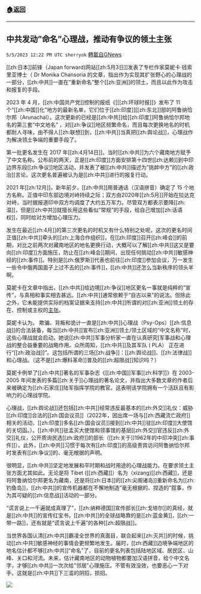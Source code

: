 ###  [:house:返回](README.md)
---


## 中共发动”命名”心理战，推动有争议的领土主张 
`5/5/2023 12:22 PM UTC sherryok` [轉載自GNews](https://gnews.org/articles/1277357)

[[zh:日本]]前锋（Japan forward)网站[[zh:5月3日]]发表了专栏作家莫妮卡·钱索里亚博士（ Dr Monika Chansoria 的文章，指出作为实现其扩张野心的心理战的一部分，[[zh:中共]]一直在“重新命名”整个[[zh:亚洲]]的领土，而且以此作为攻击和报复的手段。 

2023 年 4 月，[[zh:中国共产党]]控制的报纸《[[[zh:环球时报]]》发布了 11 个“[[zh:中国]]化”地方的最新名单，它们位于[[zh:印度]][[zh:东北]]部的阿鲁纳恰尔邦（Arunachal）。这次更新的已经是[[zh:中共]]给[[zh:印度]]阿鲁纳恰尔邦地名的第三套“中文地名” ，对[[zh:争议]]地区频繁命名，而且每次更换地名的时机都耐人寻味，由不得人[[zh:联想]]到，[[zh:中共]]当真把[[zh:舆论战]]，心理战作为解决领土争端的重要手段了。 

第一批更名发生在 2017 年[[zh:4月14日]]，当时[[zh:中共]]为六个藏南地方赋予了中文名称。公布前的两天，正是[[zh:印度]]方面安排第十四世[[zh:达赖]]到中印边界东段[[zh:争议]]地区活动，并发表了被[[zh:中共]]描述为”挑衅中方”的[[zh:政治]]言论。这次更名普遍被认为是[[zh:中共]]进行的报复行动。 

2021 年[[zh:12月]]，新年前夕，[[zh:中共]]用普通话（汉语拼音）确定了 15 个地方名称。正值中印东部边境对峙持续之际；双方由2020年[[zh:5月]]开始在拉达克对峙，当时据报道印中双方均调度了大约五万军力。尽管双方都表示要降[[zh:温]]，但是[[zh:中共]]就擅长用这些看似”常规”的手段，给自己增加[[zh:话语权]]，同时给对方增加心理压力。 

发生在最近[[zh:4月]]的第三次更名的时机又有什么特别之处呢，这次的更名时间正值[[zh:中共]]牵头的[[zh:上海合作组织]]，在[[zh:印度]]召开[[zh:峰会]]的前期，对比之前两次对藏南地区的地名更换行动，大概可以了解[[zh:中共]]这又是要向[[zh:印度]]方面施压，防止在[[zh:峰会]]期间，出现任何挑动[[zh:中共]]敏感神经的[[zh:事件]]。特别是[[zh:俄罗斯]]代表也前往[[zh:印度]]参加会议，万一发生一些令中俄两国面子上过不去的[[zh:事件]]，[[zh:中共]]还怎么当新秩序的领头羊啊。 

莫妮卡在文章中指出，[[zh:中共]]给边境[[zh:争议]]地区更名一事就是纯粹的”宣传”，与真相和事实相去甚远。[[zh:中共]]通常依赖于“自古以来”的说法。但除此之外，它未能提供实际的档案证据来支持[[zh:中共]]所谓的对[[zh:亚洲]]领土的存在、控制或主权的[主张](https://japan--forward-com.translate.goog/tag/Asia?_x_tr_sl=en&_x_tr_tl=zh-CN&_x_tr_hl=en&_x_tr_pto=wapp)。 

莫妮卡认为。 欺骗、背叛和诡计一直是[[zh:中共]]心理战（Psy-Ops）[[zh:信息战]]的合法装备，每当[[zh:中共]]宣布[[zh:亚洲]]领土/领土区域的“中文名称”时，这些心理战就会启动。她说[[zh:中共]]军事分析家一直在认真研究[军事战和心理战的整合益重要的战略作用。众所周知，[[zh:中共]]及其军队 ( PLA） 正在进行“[[zh:政治战]]”。这包括所谓的三场[[zh:战争]]：[[zh:舆论战]]、[[zh:法律战]]和心理战。（这不是[[zh:爆料革命]]普及的[[zh:超限战]]知识吗？） 

莫妮卡例举了[[zh:中共]]著名的军事杂志《[[zh:中国]]军事[[zh:科学]]》在 2003-2005 年间发表的多篇[[zh:关于]]心理战的著名论文，并指出大多数文章的作者后来被确定为[[zh:石家庄]]陆军指挥学院的教官。这表明该学院拥有一个活跃且有影响力的心理战学院。 

心理战，[[zh:舆论战]]还包括[[zh:中共]]经常违反最基本的[[zh:外交]]礼仪：威胁[[zh:印度]]合法的[[zh:国会议员]]（2022年，因出席一场与[[zh:西藏流亡政府]]相关的活动，[[zh:印度]]多名[[zh:国会议员]]接到[[zh:中共]]驻[[zh:印度]]大使馆的关切函。）。[[zh:中共]]驻孟买大使馆和领事馆的基层[[zh:外交]]官违反[[zh:外交]]礼仪，公开质询民选[[zh:政府]]的部长（[[zh:关于]]1962年的中印冲突[[zh:事件]]）。此外，[[zh:中共]]习惯于每次有[[zh:印度]]的高级贵宾访问阿鲁纳恰尔邦时发表有[[zh:争议]]的、毫无根据的声明。 

很明显，[[zh:中共]]坚定地发展和平时期和战时用途的心理战能力。在要求领土主张方面尤其如此。无论是将 Tibet ([[zh:西藏]]）名为（xizang)[[zh:西藏]]，还是将阿鲁纳恰尔邦更名为藏南，还是将[[zh:日本]]的[[zh:尖阁诸岛]]重新命名为[[zh:钓鱼岛]]，[[zh:中共]]的宣传机器都在不懈地制造”毫无根据的、捏造的”叙事，作为其可疑的[[zh:信息战]]活动的一部分。 

“谎言说上一千遍就成真理了”，[[zh:纳粹德国]]宣传部长[[zh:戈培尔]]的真经，就是[[zh:中共]]的宣传红宝书，[[zh:中共]]的全球战略靠的是[[zh:蓝金黄]]，[[zh:一带一路]]，还有就是“谎言说上千遍”的各种[[zh:超限战]]。

当世界各国认清[[zh:中共]]霸凌全世界的真面目，联合起来[[zh:灭共]]的时候，挑动[[zh:中共]]敏感神经的事情会更频繁地发生。届时，[[zh:西藏]]边境争端地区的地名估计都不够[[zh:中共]]“命名”了，目前的更名列表包括陆地区域、居民区、山峰、关口和河流。未来，估计藏南地区的动物植物都要加汉语拼音，给个中文名字，才够[[zh:中共]]一次次给”邻居”心理施压。不管有效没效，也要恶心一下对手。这就是[[zh:中共]]下三滥的阴招，损招。


![](https://i.imgur.com/1PvzCya.jpg)

